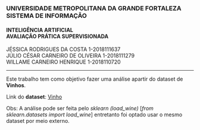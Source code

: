 
### UNIVERSIDADE METROPOLITANA DA GRANDE FORTALEZA <br> SISTEMA DE INFORMAÇÃO

#### INTELIGÊNCIA ARTIFICIAL <br> AVALIAÇÃO PRÁTICA SUPERVISIONADA

JÉSSICA RODRIGUES DA COSTA 1-2018111637 <br>
JÚLIO CÉSAR CARNEIRO DE OLIVEIRA 1-2018111279 <br>
WILLAME CARNEIRO HENRIQUE 1-2018110720 <br>


---

Este trabalho tem como objetivo fazer uma análise apartir do dataset de **Vinhos**.</br>

Link do **dataset**: [Vinho](https://archive.ics.uci.edu/ml/machine-learning-databases/wine/wine.data) <br>

Obs: A análise pode ser feita pelo *sklearn (load_wine)* [*from sklearn.datasets import load_wine*] entretanto foi optado usar o mesmo dataset por meio externo.

